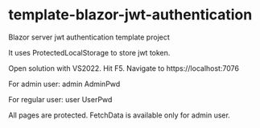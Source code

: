 # template-blazor-jwt-authentication
Blazor server jwt authentication template project

It uses ProtectedLocalStorage to store jwt token.

Open solution with VS2022. Hit F5.
Navigate to https://localhost:7076

For admin user:
admin
AdminPwd

For regular user:
user
UserPwd


All pages are protected.
FetchData is available only for admin user.